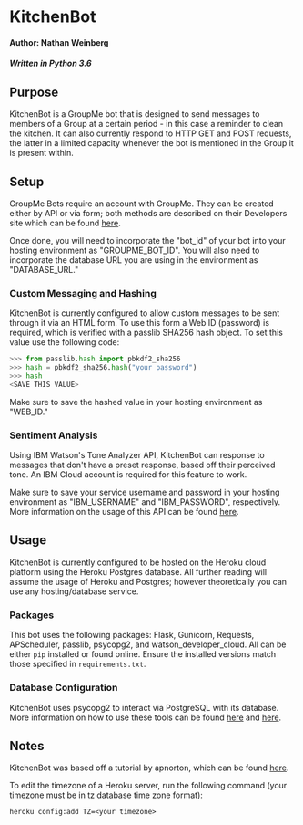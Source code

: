 # KitchenBot
#### Author: Nathan Weinberg
##### Written in Python 3.6

## Purpose
KitchenBot is a GroupMe bot that is designed to send messages to members of a Group at a certain period - in this case a reminder to clean the kitchen. It can also currently respond to HTTP GET and POST requests, the latter in a limited capacity whenever the bot is mentioned in the Group it is present within.

## Setup
GroupMe Bots require an account with GroupMe. They can be created either by API or via form; both methods are described on their Developers site which can be found [here](https://dev.groupme.com/).

Once done, you will need to incorporate the "bot_id" of your bot into your hosting environment as "GROUPME_BOT_ID". You will also need to incorporate the database URL you are using in the environment as "DATABASE_URL."

### Custom Messaging and Hashing
KitchenBot is currently configured to allow custom messages to be sent through it via an HTML form. To use this form a Web ID (password) is required, which is verified with a passlib SHA256 hash object. To set this value use the following code:

```python
>>> from passlib.hash import pbkdf2_sha256
>>> hash = pbkdf2_sha256.hash("your password")
>>> hash
<SAVE THIS VALUE>
```
Make sure to save the hashed value in your hosting environment as "WEB_ID."

### Sentiment Analysis
Using IBM Watson's Tone Analyzer API, KitchenBot can response to messages that don't have a preset response, based off their perceived tone. An IBM Cloud account is required for this feature to work.

Make sure to save your service username and password in your hosting environment as "IBM_USERNAME" and "IBM_PASSWORD", respectively. More information on the usage of this API can be found [here](https://www.ibm.com/watson/developercloud/tone-analyzer/api/v3/python.html?python).

## Usage
KitchenBot is currently configured to be hosted on the Heroku cloud platform using the Heroku Postgres database. All further reading will assume the usage of Heroku and Postgres; however theoretically you can use any hosting/database service.

### Packages
This bot uses the following packages: Flask, Gunicorn, Requests, APScheduler, passlib, psycopg2, and watson_developer_cloud. All can be either `pip` installed or found online. Ensure the installed versions match those specified in `requirements.txt`.

### Database Configuration
KitchenBot uses psycopg2 to interact via PostgreSQL with its database. More information on how to use these tools can be found [here](https://devcenter.heroku.com/articles/heroku-postgresql) and [here](http://initd.org/psycopg/docs/index.html).

## Notes
KitchenBot was based off a tutorial by apnorton, which can be found [here](http://www.apnorton.com/blog/2017/02/28/How-I-wrote-a-Groupme-Chatbot-in-24-hours/).

To edit the timezone of a Heroku server, run the following command (your timezone must be in tz database time zone format):

`heroku config:add TZ=<your timezone>`
